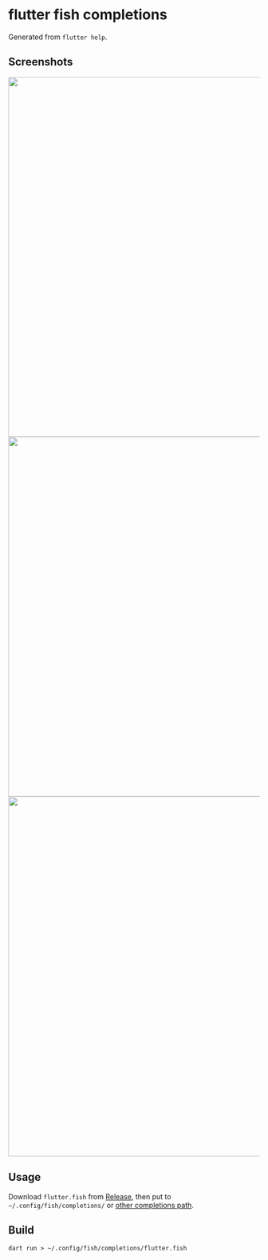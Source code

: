 # flutter fish completions
Generated from `flutter help`.

## Screenshots

<img width=720 src="https://user-images.githubusercontent.com/1709072/103061217-9e43c180-45e5-11eb-8b7c-c49da7d3f826.png" />
<img width=720 src="https://user-images.githubusercontent.com/1709072/103061336-05617600-45e6-11eb-82b7-318aef4628b0.png" />
<img width=720 src="https://user-images.githubusercontent.com/1709072/103125814-509f8580-46c7-11eb-8c6c-6116a23c7563.png" />

## Usage

Download `flutter.fish` from [Release](https://github.com/qiuxiang/flutter.fish/releases),
then put to `~/.config/fish/completions/` or [other completions path](https://fishshell.com/docs/current/index.html#where-to-put-completions).

## Build

```
dart run > ~/.config/fish/completions/flutter.fish
```
